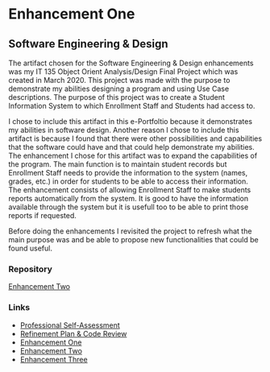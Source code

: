 # Enhancement One
## Software Engineering & Design

The artifact chosen for the Software Engineering & Design enhancements was my IT 135 Object Orient Analysis/Design Final Project which was created in March 2020. This project was made with the purpose to demonstrate my abilities designing a program and using Use Case descriptions. The purpose of this project was to create a Student Information System to which Enrollment Staff and Students had access to.

I chose to include this artifact in this e-Portfoltio because it demonstrates my abilities in software design. Another reason I chose to include this artifact is because I found that there were other possibilities and capabilities that the software could have and that could help demonstrate my abilities. The enhancement I chose for this artifact was to expand the capabilities of the program. The main function is to maintain student records but Enrollment Staff needs to provide the information to the system (names, grades, etc.) in order for students to be able to access their information. The enhancement consists of allowing Enrollment Staff to make students reports automatically from the system. It is good to have the information available through the system but it is usefull too to be able to print those reports if requested.

Before doing the enhancements I revisited the project to refresh what the main purpose was and be able to propose new functionalities that could be found useful.

### Repository
[Enhancement Two](https://github.com/paolaflores4/Algorithms-Data-Structures)

### Links
* [Professional Self-Assessment](https://paolaflores4.github.io/index.html)<br>
* [Refinement Plan & Code Review](https://paolaflores4.github.io/CodeReview.html)<br>
* [Enhancement One](https://paolaflores4.github.io/EnhancementOne.html)<br>
* [Enhancement Two](https://paolaflores4.github.io/EnhancementTwo.html)<br>
* [Enhancement Three](https://paolaflores4.github.io/EnhancementThree.html)
